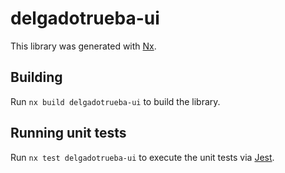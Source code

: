 # delgadotrueba-ui

This library was generated with [Nx](https://nx.dev).

## Building

Run `nx build delgadotrueba-ui` to build the library.

## Running unit tests

Run `nx test delgadotrueba-ui` to execute the unit tests via [Jest](https://jestjs.io).
